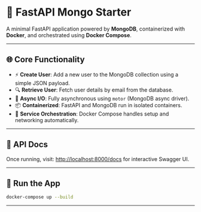 
# 🚀 FastAPI Mongo Starter

A minimal FastAPI application powered by **MongoDB**, containerized with **Docker**, and orchestrated using **Docker Compose**.

---

## 🌐 Core Functionality

- ⚡ **Create User**: Add a new user to the MongoDB collection using a simple JSON payload.
- 🔍 **Retrieve User**: Fetch user details by email from the database.
- 🧩 **Async I/O**: Fully asynchronous using `motor` (MongoDB async driver).
- 📦 **Containerized**: FastAPI and MongoDB run in isolated containers.
- 🔧 **Service Orchestration**: Docker Compose handles setup and networking automatically.

---

## 📄 API Docs

Once running, visit: [http://localhost:8000/docs](http://localhost:8000/docs) for interactive Swagger UI.

---

## 🐳 Run the App

```bash
docker-compose up --build
````

---



